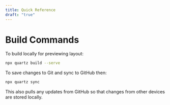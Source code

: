 ```yaml
---
title: Quick Reference
draft: "true"
---
```

# Build Commands
To build locally for previewing layout:
```bash
npx quartz build --serve
```

To save changes to Git and sync to GitHub then:
```bash
npx quartz sync
```
This also pulls any updates from GitHub so that changes from other devices are stored locally.
